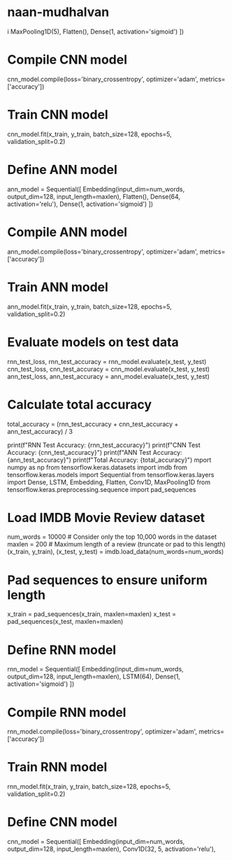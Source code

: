 # naan-mudhalvan
i
    MaxPooling1D(5),
    Flatten(),
    Dense(1, activation='sigmoid')
])

# Compile CNN model
cnn_model.compile(loss='binary_crossentropy', optimizer='adam', metrics=['accuracy'])

# Train CNN model
cnn_model.fit(x_train, y_train, batch_size=128, epochs=5, validation_split=0.2)

# Define ANN model
ann_model = Sequential([
    Embedding(input_dim=num_words, output_dim=128, input_length=maxlen),
    Flatten(),
    Dense(64, activation='relu'),
    Dense(1, activation='sigmoid')
])

# Compile ANN model
ann_model.compile(loss='binary_crossentropy', optimizer='adam', metrics=['accuracy'])

# Train ANN model
ann_model.fit(x_train, y_train, batch_size=128, epochs=5, validation_split=0.2)

# Evaluate models on test data
rnn_test_loss, rnn_test_accuracy = rnn_model.evaluate(x_test, y_test)
cnn_test_loss, cnn_test_accuracy = cnn_model.evaluate(x_test, y_test)
ann_test_loss, ann_test_accuracy = ann_model.evaluate(x_test, y_test)

# Calculate total accuracy
total_accuracy = (rnn_test_accuracy + cnn_test_accuracy + ann_test_accuracy) / 3

print(f"RNN Test Accuracy: {rnn_test_accuracy}")
print(f"CNN Test Accuracy: {cnn_test_accuracy}")
print(f"ANN Test Accuracy: {ann_test_accuracy}")
print(f"Total Accuracy: {total_accuracy}")
mport numpy as np
from tensorflow.keras.datasets import imdb
from tensorflow.keras.models import Sequential
from tensorflow.keras.layers import Dense, LSTM, Embedding, Flatten, Conv1D, MaxPooling1D
from tensorflow.keras.preprocessing.sequence import pad_sequences

# Load IMDB Movie Review dataset
num_words = 10000  # Consider only the top 10,000 words in the dataset
maxlen = 200  # Maximum length of a review (truncate or pad to this length)
(x_train, y_train), (x_test, y_test) = imdb.load_data(num_words=num_words)

# Pad sequences to ensure uniform length
x_train = pad_sequences(x_train, maxlen=maxlen)
x_test = pad_sequences(x_test, maxlen=maxlen)

# Define RNN model
rnn_model = Sequential([
    Embedding(input_dim=num_words, output_dim=128, input_length=maxlen),
    LSTM(64),
    Dense(1, activation='sigmoid')
])

# Compile RNN model
rnn_model.compile(loss='binary_crossentropy', optimizer='adam', metrics=['accuracy'])

# Train RNN model
rnn_model.fit(x_train, y_train, batch_size=128, epochs=5, validation_split=0.2)

# Define CNN model
cnn_model = Sequential([
    Embedding(input_dim=num_words, output_dim=128, input_length=maxlen),
    Conv1D(32, 5, activation='relu'),
